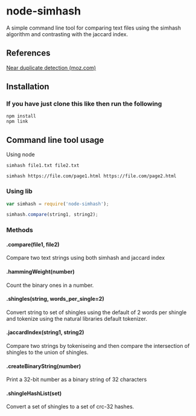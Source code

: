 # node-simhash

A simple command line tool for comparing text files using the simhash algorithm and contrasting with the jaccard index.

## References

[Near duplicate detection (moz.com)](https://moz.com/devblog/near-duplicate-detection/)

## Installation

### If you have just clone this like then run the following
````
npm install
npm link
````
## Command line tool usage

Using node
````
simhash file1.txt file2.txt

simhash https://file.com/page1.html https://file.com/page2.html

````

### Using lib
````js
var simhash = require('node-simhash');

simhash.compare(string1, string2);

````

### Methods

#### <a name="compare"></a>.compare(file1, file2)
Compare two text strings using both simhash and jaccard index


#### <a name="hammingWeight"></a>.hammingWeight(number)

Count the binary ones in a number.

#### <a name="shingles"></a>.shingles(string, words_per_single=2)

Convert string to set of shingles using the default of 2 words per shingle and tokenize using the natural libraries default tokenizer.

#### <a name="jaccardIndex"></a>.jaccardIndex(string1, string2)

Compare two strings by tokeniseing and then compare the intersection of shingles to the union of shingles.

#### <a name="createBinaryString"></a>.createBinaryString(number)

Print a 32-bit number as a binary string of 32 characters

#### <a name="shingleHashList"></a>.shingleHashList(set)

Convert a set of shingles to a set of crc-32 hashes.
